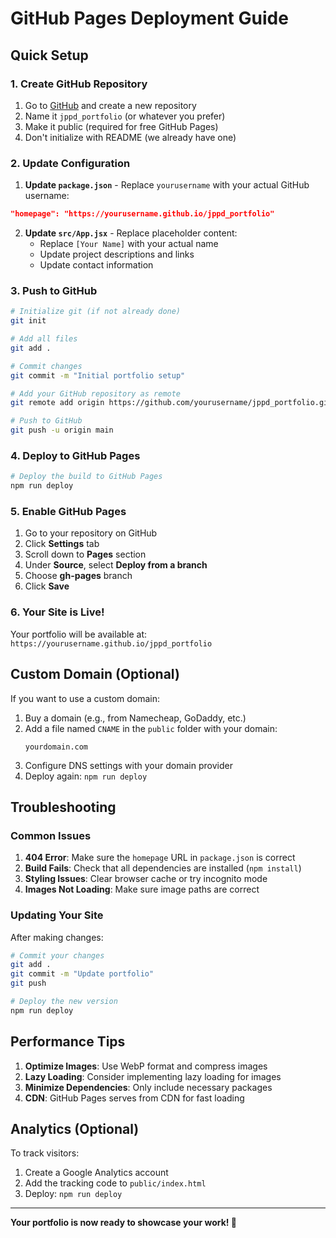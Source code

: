 # GitHub Pages Deployment Guide

## Quick Setup

### 1. Create GitHub Repository

1. Go to [GitHub](https://github.com) and create a new repository
2. Name it `jppd_portfolio` (or whatever you prefer)
3. Make it public (required for free GitHub Pages)
4. Don't initialize with README (we already have one)

### 2. Update Configuration

1. **Update `package.json`** - Replace `yourusername` with your actual GitHub username:
```json
"homepage": "https://yourusername.github.io/jppd_portfolio"
```

2. **Update `src/App.jsx`** - Replace placeholder content:
   - Replace `[Your Name]` with your actual name
   - Update project descriptions and links
   - Update contact information

### 3. Push to GitHub

```bash
# Initialize git (if not already done)
git init

# Add all files
git add .

# Commit changes
git commit -m "Initial portfolio setup"

# Add your GitHub repository as remote
git remote add origin https://github.com/yourusername/jppd_portfolio.git

# Push to GitHub
git push -u origin main
```

### 4. Deploy to GitHub Pages

```bash
# Deploy the build to GitHub Pages
npm run deploy
```

### 5. Enable GitHub Pages

1. Go to your repository on GitHub
2. Click **Settings** tab
3. Scroll down to **Pages** section
4. Under **Source**, select **Deploy from a branch**
5. Choose **gh-pages** branch
6. Click **Save**

### 6. Your Site is Live!

Your portfolio will be available at:
`https://yourusername.github.io/jppd_portfolio`

## Custom Domain (Optional)

If you want to use a custom domain:

1. Buy a domain (e.g., from Namecheap, GoDaddy, etc.)
2. Add a file named `CNAME` in the `public` folder with your domain:
   ```
   yourdomain.com
   ```
3. Configure DNS settings with your domain provider
4. Deploy again: `npm run deploy`

## Troubleshooting

### Common Issues

1. **404 Error**: Make sure the `homepage` URL in `package.json` is correct
2. **Build Fails**: Check that all dependencies are installed (`npm install`)
3. **Styling Issues**: Clear browser cache or try incognito mode
4. **Images Not Loading**: Make sure image paths are correct

### Updating Your Site

After making changes:

```bash
# Commit your changes
git add .
git commit -m "Update portfolio"
git push

# Deploy the new version
npm run deploy
```

## Performance Tips

1. **Optimize Images**: Use WebP format and compress images
2. **Lazy Loading**: Consider implementing lazy loading for images
3. **Minimize Dependencies**: Only include necessary packages
4. **CDN**: GitHub Pages serves from CDN for fast loading

## Analytics (Optional)

To track visitors:

1. Create a Google Analytics account
2. Add the tracking code to `public/index.html`
3. Deploy: `npm run deploy`

---

**Your portfolio is now ready to showcase your work! 🚀** 